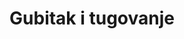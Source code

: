 ---
id: gubitak-i-tugovanje
title: "Gubitak i tugovanje"
desc: "Posvećeno gubicima, procesu tugovanja i zdravim načinima da se nosimo s njima."
imageCategory:
  path: /smrsati-na-psihoterapiji-pet-kljucnih-faktora.jpg
  alt: "kako smršati na psihoterapiji"
metaDesc: "Tekst o emocijama kad se  susretnemo sa gubitkom. Neko zbog prekida veze, razvoda..."
---